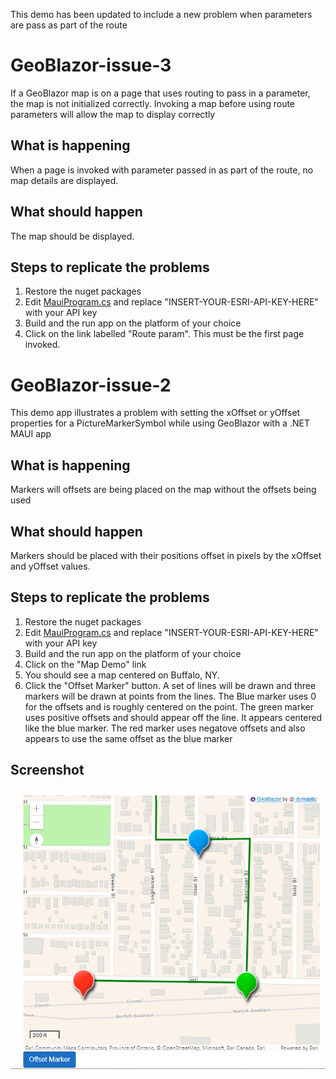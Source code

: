This demo has been updated to include a new problem when parameters are pass as part of the route

# GeoBlazor-issue-3
If a GeoBlazor map is on a page that uses routing to pass in a parameter, the map is not initialized correctly.  Invoking a map before using route parameters will allow the map to display correctly

## What is happening ##
When a page is invoked with parameter passed in as part of the route, no map details are displayed.

## What should happen ##
The map should be displayed.

## Steps to replicate the problems ##
1. Restore the nuget packages
2. Edit [MauiProgram.cs](https://github.com/anotherlab/GeoBlazor-issue-1/blob/main/demo1/MauiProgram.cs#L22) and replace "INSERT-YOUR-ESRI-API-KEY-HERE" with your API key
3. Build and the run app on the platform of your choice
4. Click on the link labelled "Route param". This must be the first page invoked.

# GeoBlazor-issue-2

This demo app illustrates a problem with setting the xOffset or yOffset properties for a PictureMarkerSymbol while using GeoBlazor with a .NET MAUI app

## What is happening ##
Markers will offsets are being placed on the map without the offsets being used

## What should happen ##
Markers should be placed with their positions offset in pixels by the xOffset and yOffset values.

## Steps to replicate the problems ##
1. Restore the nuget packages
2. Edit [MauiProgram.cs](https://github.com/anotherlab/GeoBlazor-issue-1/blob/main/demo1/MauiProgram.cs#L22) and replace "INSERT-YOUR-ESRI-API-KEY-HERE" with your API key
3. Build and the run app on the platform of your choice
4. Click on the "Map Demo" link
5. You should see a map centered on Buffalo, NY.
6. Click the "Offset Marker" button.  A set of lines will be drawn and three markers will be drawn at points from the lines.  The Blue marker uses 0 for the offsets and is roughly centered on the point.  The green marker uses positive offsets and should appear off the line. It appears centered like the blue marker. The red marker uses negatove offsets and also appears to use the same offset as the blue marker

## Screenshot ##

![Markers](/screenshots/image01.png)